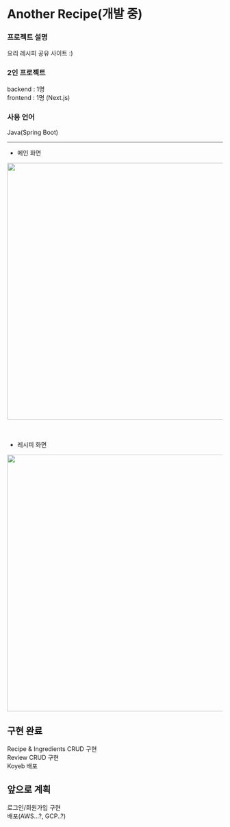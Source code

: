 # Another Recipe(개발 중)

### 프로젝트 설명
요리 레시피 공유 사이트 :)

### 2인 프로젝트
backend : 1명
<br>
frontend : 1명 (Next.js)

### 사용 언어
Java(Spring Boot) 

---

- 메인 화면
<img src="https://github.com/user-attachments/assets/2eaa7e52-4e11-4438-89e5-00316022927f" width="600" height="600" />

<br>
<br>
<br>

- 레시피 화면
<img src="https://github.com/user-attachments/assets/d8aafc50-3639-49ff-b5f6-ed625f981823" width="600" height="600" />

## 구현 완료
Recipe & Ingredients CRUD 구현<br>
Review CRUD 구현<br>
Koyeb 배포

## 앞으로 계획
로그인/회원가입 구현<br>
배포(AWS...?, GCP..?)
